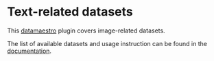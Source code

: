 # Text-related datasets

This [datamaestro](https://github.com/experimaestro/datamaestro) plugin covers image-related datasets.


The list of available datasets and usage instruction can be found in the [documentation](https://experimaestro.github.io/datamaestro_image/).
